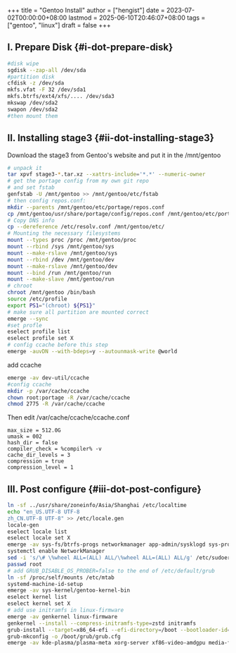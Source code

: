 +++
title = "Gentoo Install"
author = ["hengist"]
date = 2023-07-02T00:00:00+08:00
lastmod = 2025-06-10T20:46:07+08:00
tags = ["gentoo", "linux"]
draft = false
+++

## I. Prepare Disk {#i-dot-prepare-disk}

```bash
#disk wipe
sgdisk --zap-all /dev/sda
#partition disk
cfdisk -z /dev/sda
mkfs.vfat -F 32 /dev/sda1
mkfs.btrfs/ext4/xfs/.... /dev/sda3
mkswap /dev/sda2
swapon /dev/sda2
#then mount them
```


## II. Installing stage3 {#ii-dot-installing-stage3}

Download the stage3 from Gentoo's website and put it in the /mnt/gentoo

```bash
# unpack it
tar xpvf stage3-*.tar.xz --xattrs-include='*.*' --numeric-owner
# get the portage config from my own git repo
# and set fstab
genfstab -U /mnt/gentoo >> /mnt/gentoo/etc/fstab
# then config repos.conf:
mkdir --parents /mnt/gentoo/etc/portage/repos.conf
cp /mnt/gentoo/usr/share/portage/config/repos.conf /mnt/gentoo/etc/portage/repos.conf/gentoo.conf
# Copy DNS info
cp --dereference /etc/resolv.conf /mnt/gentoo/etc/
# Mounting the necessary filesystems
mount --types proc /proc /mnt/gentoo/proc
mount --rbind /sys /mnt/gentoo/sys
mount --make-rslave /mnt/gentoo/sys
mount --rbind /dev /mnt/gentoo/dev
mount --make-rslave /mnt/gentoo/dev
mount --bind /run /mnt/gentoo/run
mount --make-slave /mnt/gentoo/run
# chroot
chroot /mnt/gentoo /bin/bash
source /etc/profile
export PS1="(chroot) ${PS1}"
# make sure all partition are mounted correct
emerge --sync
#set profle
eselect profile list
eselect profile set X
# config ccache before this step
emerge -auvDN --with-bdeps=y --autounmask-write @world
```

add ccache

```bash
emerge -av dev-util/ccache
#config ccache
mkdir -p /var/cache/ccache
chown root:portage -R /var/cache/ccache
chmod 2775 -R /var/cache/ccache
```

Then edit /var/cache/ccache/ccache.conf

```text
max_size = 512.0G
umask = 002
hash_dir = false
compiler_check = %compiler% -v
cache_dir_levels = 3
compression = true
compression_level = 1
```


## III. Post configure {#iii-dot-post-configure}

```bash
ln -sf ../usr/share/zoneinfo/Asia/Shanghai /etc/localtime
echo "en_US.UTF-8 UTF-8
zh_CN.UTF-8 UTF-8" >> /etc/locale.gen
locale-gen
eselect locale list
eselect locale set X
emerge -av sys-fs/btrfs-progs networkmanager app-admin/sysklogd sys-process/cronie sudo grub dev-vcs/git
systemctl enable NetworkManager
sed -i 's/\# \%wheel ALL=(ALL) ALL/\%wheel ALL=(ALL) ALL/g' /etc/sudoers
passwd root
# add GRUB_DISABLE_OS_PROBER=false to the end of /etc/default/grub
ln -sf /proc/self/mounts /etc/mtab
systemd-machine-id-setup
emerge -av sys-kernel/gentoo-kernel-bin
eselect kernel list
eselect kernel set X
# add use initramfs in linux-firmware
emerge -av genkernel linux-firmware
genkernel --install --compress-initramfs-type=zstd initramfs
grub-install --target=x86_64-efi --efi-directory=/boot --bootloader-id=Gentoo
grub-mkconfig -o /boot/grub/grub.cfg
emerge -av kde-plasma/plasma-meta xorg-server xf86-video-amdgpu media-fonts/noto
```
